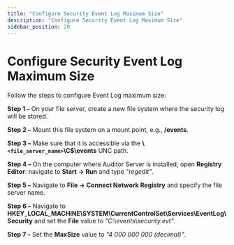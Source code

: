 ```yaml
---
title: "Configure Security Event Log Maximum Size"
description: "Configure Security Event Log Maximum Size"
sidebar_position: 20
---
```


# Configure Security Event Log Maximum Size

Follow the steps to configure Event Log maximum size:

**Step 1 –** On your file server, create a new file system where the security log will be stored.

**Step 2 –** Mount this file system on a mount point, e.g., **/events**.

**Step 3 –** Make sure that it is accessible via the **\\`<file_server_name>`\C$\events** UNC path.

**Step 4 –** On the computer where Auditor Server is installed, open **Registry Editor**: navigate
to **Start → Run** and type _"regedit"_.

**Step 5 –** Navigate to **File → Connect Network Registry** and specify the file server name.

**Step 6 –** Navigate to **HKEY_LOCAL_MACHINE\SYSTEM\CurrentControlSet\Services\EventLog\Security**
and set the **File** value to _"C:\events\security.evt"_.

**Step 7 –** Set the **MaxSize** value to _"4 000 000 000 (decimal)"_.
